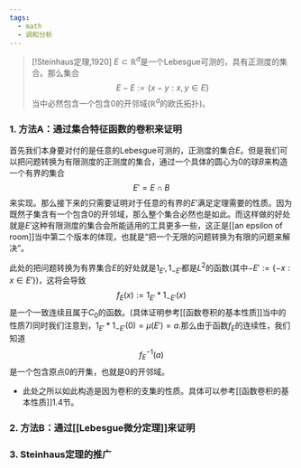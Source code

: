```yaml
---
tags:
  - math
  - 调和分析
---
```


> [!Steinhaus定理,1920]
> $E\subset \mathbb{R}^d$是一个Lebesgue可测的，具有正测度的集合。那么集合$$E-E:=\{x-y:x,y\in E\}$$当中必然包含一个包含0的开邻域($\mathbb{R}^d$的欧氏拓扑)。

### 1. 方法A：通过集合特征函数的卷积来证明

首先我们本身要对付的是任意的Lebesgue可测的，正测度的集合$E$。但是我们可以把问题转换为有限测度的正测度的集合，通过一个具体的圆心为0的球$B$来构造一个有界的集合$$E'=E\cap B$$来实现。那么接下来的只需要证明对于任意的有界的$E'$满足定理需要的性质。因为既然子集含有一个包含0的开邻域，那么整个集合必然也是如此。而这样做的好处就是$E'$这种有限测度的集合会所能适用的工具更多一些，这正是[[an epsilon of room]]当中第二个版本的体现，也就是“把一个无限的问题转换为有限的问题来解决”。

此处的把问题转换为有界集合$E$的好处就是$1_{E'},1_{-E'}$都是$L^2$的函数(其中$-E':=\{-x:x\in E'\}$)，这将会导致$$f_E(x):=1_{E'}*1_{-E'}(x)$$是一个一致连续且属于$C_0$的函数。(具体证明参考[[函数卷积的基本性质]]当中的性质7)同时我们注意到，$1_{E'}*1_{-E'}(0)=\mu(E')=a$.那么由于函数$f_E$的连续性，我们知道$$f_E^{-1}(a)$$是一个包含原点$0$的开集，也就是0的开邻域。

* 此处之所以如此构造是因为卷积的支集的性质。具体可以参考[[函数卷积的基本性质]]1.4节。

### 2. 方法B：通过[[Lebesgue微分定理]]来证明


### 3. Steinhaus定理的推广





